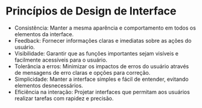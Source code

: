# Princípios de Design de Interface
- Consistência: Manter a mesma aparência e comportamento em todos os elementos da interface.
- Feedback: Fornecer informações claras e imediatas sobre as ações do usuário.
- Visibilidade: Garantir que as funções importantes sejam visíveis e facilmente acessíveis para o usuário.
- Tolerância a erros: Minimizar os impactos de erros do usuário através de mensagens de erro claras e opções para correção.
- Simplicidade: Manter a interface simples e fácil de entender, evitando elementos desnecessários.
- Eficiência na interação: Projetar interfaces que permitam aos usuários realizar tarefas com rapidez e precisão.
